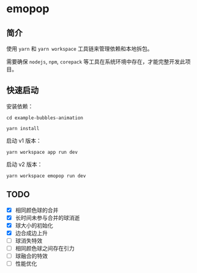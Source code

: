 # emopop

## 简介

使用 `yarn` 和 `yarn workspace` 工具链来管理依赖和本地拆包。

需要确保 `nodejs`, `npm`, `corepack` 等工具在系统环境中存在，才能完整开发此项目。

## 快速启动

安装依赖：

```shell
cd example-bubbles-animation

yarn install
```

启动 v1 版本：

```shell
yarn workspace app run dev
```

启动 v2 版本：

```shell
yarn workspace emopop run dev
```

## TODO

- [x] 相同颜色球的合并
- [x] 长时间未参与合并的球消逝
- [x] 球大小的初始化
- [x] 边合成边上升
- [ ] 球消失特效
- [ ] 相同颜色球之间存在引力
- [ ] 球融合的特效
- [ ] 性能优化
